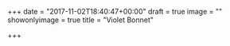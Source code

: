 +++
date = "2017-11-02T18:40:47+00:00"
draft = true
image = ""
showonlyimage = true
title = "Violet Bonnet"

+++
